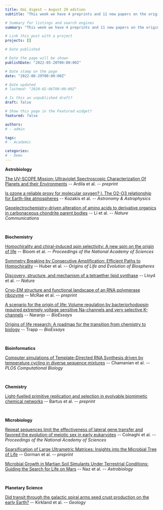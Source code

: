 ```yaml
---
title: OoL digest — August 29 edition
subtitle: "This week we have 4 preprints and 11 new papers on the origin of life. Enjoy!"

# Summary for listings and search engines
summary: "This week we have 4 preprints and 11 new papers on the origin of life. Enjoy!"

# Link this post with a project
projects: []

# Date published

# Date the page will be shown
publishDate: "2022-05-28T00:00:00Z"

# Date stamp on the page
date: "2022-08-29T00:00:00Z"

# Date updated
# lastmod: "2020-02-06T00:00:00Z"

# Is this an unpublished draft?
draft: false

# Show this page in the Featured widget?
featured: false

authors:
# - admin

tags:
# - Academic

categories:
# - Demo
---
```


**Astrobiology**

[The UV-SCOPE Mission: Ultraviolet Spectroscopic Characterization Of Planets and their Environments](https://doi.org/10.48550/arXiv.2208.09547) -- Ardila et al. -- *preprint*

[Is ozone a reliable proxy for molecular oxygen? I. The O2-O3 relationship for Earth-like atmospheres](https://doi.org/10.1051/0004-6361/202244164) -- Kozakis et al. -- *Astronomy & Astrophysics*

[Geoelectrochemistry-driven alteration of amino acids to derivative organics in carbonaceous chondrite parent bodies](https://doi.org/10.1038/s41467-022-32596-3) -- Li et al. -- *Nature Communications*

<br>

**Biochemistry**

[Homochirality and chiral-induced spin selectivity: A new spin on the origin of life](https://doi.org/10.1073/pnas.2210505119) -- Bloom et al. -- *Proceedings of the National Academy of Sciences*

[Symmetry Breaking by Consecutive Amplification: Efficient Paths to Homochirality](https://doi.org/10.1007/s11084-022-09627-6) -- Huber et al. -- *Origins of Life and Evolution of Biospheres*

[Discovery, structure, and mechanism of a tetraether lipid synthase](https://doi.org/10.1038/s41586-022-05120-2) -- Lloyd et al. -- *Nature*

[Cryo-EM structure and functional landscape of an RNA polymerase ribozyme](https://doi.org/10.1101/2022.08.23.504927) -- McRae et al. -- *preprint*

[A scenario for the origin of life: Volume regulation by bacteriorhodopsin required extremely voltage sensitive Na-channels and very selective K-channels](https://doi.org/10.1002/bies.202100210) -- Naranjo -- *BioEssays*

[Origins of life research: A roadmap for the transition from chemistry to biology](https://doi.org/10.1002/bies.202200157) -- Trapp -- *BioEssays*

<br>

**Bioinformatics**

[Computer simulations of Template-Directed RNA Synthesis driven by temperature cycling in diverse sequence mixtures](https://doi.org/10.1371/journal.pcbi.1010458) -- Chamanian et al. -- *PLOS Computational Biology*

<br>

**Chemistry**

[Light-fuelled primitive replication and selection in evolvable biomimetic chemical networks](https://chemrxiv.org/engage/chemrxiv/article-details/62ff439390802d426b61e963) -- Bartus et al. -- *preprint*

<br>

**Microbiology**

[Repeat sequences limit the effectiveness of lateral gene transfer and favored the evolution of meiotic sex in early eukaryotes](https://doi.org/10.1073/pnas.2205041119) -- Colnaghi et al. -- *Proceedings of the National Academy of Sciences*

[Sparsification of Large Ultrametric Matrices: Insights into the Microbial Tree of Life](https://doi.org/10.48550/arXiv.2208.09927) -- Gorman et al. -- *preprint*

[Microbial Growth in Martian Soil Simulants Under Terrestrial Conditions: Guiding the Search for Life on Mars](https://doi.org/10.1089/ast.2022.0022) -- Naz et al. -- *Astrobiology*

<br>

**Planetary Science**

[Did transit through the galactic spiral arms seed crust production on the early Earth?](https://doi.org/10.1130/G50513.1) -- Kirkland et al. -- *Geology*

